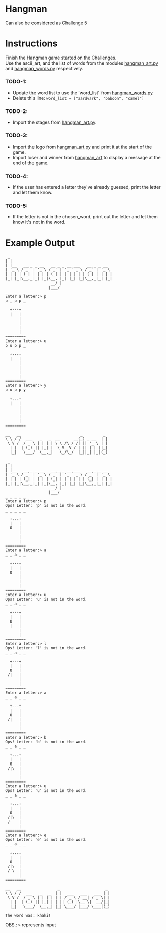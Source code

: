 # Hangman
Can also be considered as Challenge 5

# Instructions
Finish the Hangman game started on the Challenges.  
Use the ascii_art, and the list of words from the modules [hangman_art.py](hangman_art.py) and [hangman_words.py](hangman_words.py) respectively.

### TODO-1:
- Update the word list to use the 'word_list' from [hangman_words.py](hangman_words.py)
- Delete this line: `word_list = ["aardvark", "baboon", "camel"]`

### TODO-2:
- Import the stages from [hangman_art.py](hangman_art.py).

### TODO-3: 
- Import the logo from [hangman_art.py](hangman_art.py) and print it at the start of the game.
- Import loser and winner from [hangman_art](hangman_art.py) to display a message at the end of the game.
### TODO-4: 
- If the user has entered a letter they've already guessed, print the letter and let them know.

### TODO-5:
- If the letter is not in the chosen_word, print out the letter and let them know it's not in the word.


# Example Output
```
 _                                             
| |                                            
| |__   __ _ _ __   __ _ _ __ ___   __ _ _ __  
| '_ \ / _` | '_ \ / _` | '_ ` _ \ / _` | '_ \ 
| | | | (_| | | | | (_| | | | | | | (_| | | | |
|_| |_|\__,_|_| |_|\__, |_| |_| |_|\__,_|_| |_|
                    __/ |                      
                   |___/    
_ _ _ _ _
Enter a letter:> p
p _ p p _

  +---+
  |   |
      |
      |
      |
      |
=========
Enter a letter:> u
p u p p _

  +---+
  |   |
      |
      |
      |
      |
=========
Enter a letter:> y
p u p p y

  +---+
  |   |
      |
      |
      |
      |
=========

__   __                          _         _ 
\ \ / /  ___   _   _  __      __(_) _ __  | |
 \ V /  / _ \ | | | | \ \ /\ / /| || '_ \ | |
  | |  | (_) || |_| |  \ V  V / | || | | ||_|
  |_|   \___/  \__,_|   \_/\_/  |_||_| |_|(_)

```
```
 _                                             
| |                                            
| |__   __ _ _ __   __ _ _ __ ___   __ _ _ __  
| '_ \ / _` | '_ \ / _` | '_ ` _ \ / _` | '_ \ 
| | | | (_| | | | | (_| | | | | | | (_| | | | |
|_| |_|\__,_|_| |_|\__, |_| |_| |_|\__,_|_| |_|
                    __/ |                      
                   |___/    
_ _ _ _ _
Enter a letter:> p
Ops! Letter: 'p' is not in the word.
_ _ _ _ _

  +---+
  |   |
  O   |
      |
      |
      |
=========
Enter a letter:> a
_ _ a _ _

  +---+
  |   |
  O   |
      |
      |
      |
=========
Enter a letter:> u
Ops! Letter: 'u' is not in the word.
_ _ a _ _

  +---+
  |   |
  O   |
  |   |
      |
      |
=========
Enter a letter:> l
Ops! Letter: 'l' is not in the word.
_ _ a _ _

  +---+
  |   |
  O   |
 /|   |
      |
      |
=========
Enter a letter:> a
_ _ a _ _

  +---+
  |   |
  O   |
 /|   |
      |
      |
=========
Enter a letter:> b
Ops! Letter: 'b' is not in the word.
_ _ a _ _

  +---+
  |   |
  O   |
 /|\  |
      |
      |
=========
Enter a letter:> u
Ops! Letter: 'u' is not in the word.
_ _ a _ _

  +---+
  |   |
  O   |
 /|\  |
 /    |
      |
=========
Enter a letter:> e
Ops! Letter: 'e' is not in the word.
_ _ a _ _

  +---+
  |   |
  O   |
 /|\  |
 / \  |
      |
=========

__   __                _                    _ 
\ \ / /  ___   _   _  | |  ___   ___   ___ | |
 \ V /  / _ \ | | | | | | / _ \ / __| / _ \| |
  | |  | (_) || |_| | | || (_) |\__ \|  __/|_|
  |_|   \___/  \__,_| |_| \___/ |___/ \___|(_)

The word was: khaki!
```
OBS.: `>` represents input
